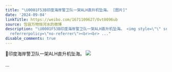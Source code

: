 ```yaml
---
title: "\U0001F53B印度海岸警卫队一架ALH直升机坠海。 [图片]"
date: '2024-09-04'
linkTitle: https://weibo.com/1671109627/Ovt0096ub
source: 包容万物恒河水的微博
description: "\U0001F53B印度海岸警卫队一架ALH直升机坠海。 <img style=\"\" src=\"https://tvax2.sinaimg.cn/large/639b1bfbly1htc0e5v4oxj20o90szavi.jpg\"
  referrerpolicy=\"no-referrer\"><br><br> ..."
disable_comments: true
---
```

🔻印度海岸警卫队一架ALH直升机坠海。 <img style="" src="https://tvax2.sinaimg.cn/large/639b1bfbly1htc0e5v4oxj20o90szavi.jpg" referrerpolicy="no-referrer"><br><br> ...